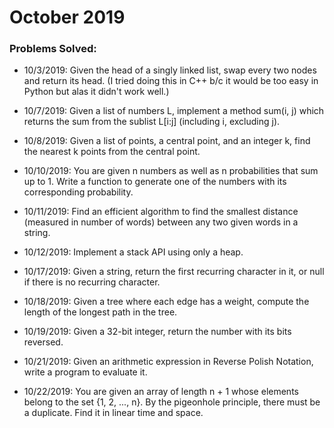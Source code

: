 # October 2019

### Problems Solved:
- 10/3/2019: Given the head of a singly linked list, swap every two nodes and return its head. (I tried doing this in C++ b/c it would be too easy in Python but alas it didn't work well.)

- 10/7/2019: Given a list of numbers L, implement a method sum(i, j)
which returns the sum from the sublist L[i:j] (including i, excluding j).

- 10/8/2019: Given a list of points, a central point, and an integer k,
find the nearest k points from the central point.

- 10/10/2019: You are given n numbers as well as n probabilities
that sum up to 1. Write a function to generate one of the
numbers with its corresponding probability.

- 10/11/2019: Find an efficient algorithm to find the
smallest distance (measured in number of words)
between any two given words in a string.

- 10/12/2019: Implement a stack API using only a heap.

- 10/17/2019: Given a string, return the first recurring character in it,
or null if there is no recurring character.

- 10/18/2019: Given a tree where each edge has a weight, compute the length of the longest path in the tree.

- 10/19/2019: Given a 32-bit integer, return the number with its bits reversed.

- 10/21/2019: Given an arithmetic expression in Reverse Polish Notation,
write a program to evaluate it.

- 10/22/2019: You are given an array of length n + 1 whose elements belong to the
set {1, 2, ..., n}. By the pigeonhole principle, there must be a duplicate.
Find it in linear time and space.
